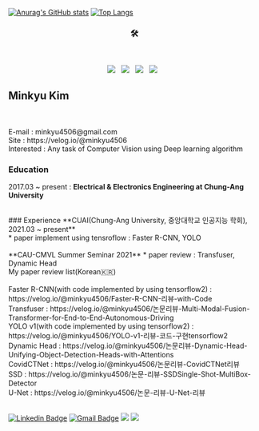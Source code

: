 [![Anurag's GitHub stats](https://github-readme-stats.vercel.app/api?username=MinkyuKim26)](https://github.com/anuraghazra/github-readme-stats) [![Top Langs](https://github-readme-stats.vercel.app/api/top-langs/?username=MinkyuKim26&layout=compact)](https://github.com/anuraghazra/github-readme-stats)<br>

<h3 align="center">🛠</h3>

</br>
<p align="center">
<img src="https://img.shields.io/badge/Python-3776AB?style=flat-square&logo=Python&logoColor=white"/></a> &nbsp
<img src="https://img.shields.io/badge/Tensorflow-FF6F00?style=flat-square&logo=Tensorflow&logoColor=white"/></a> &nbsp
<img src="https://img.shields.io/badge/c++-00599C?style=flat-square&logo=c%2B%2B&logoColor=white"/></a> &nbsp 
<img src="https://img.shields.io/badge/-Unity-000000.svg?logo=unity&style=flat-square"/></a> &nbsp 


## Minkyu Kim
<br>
<br>
E-mail : minkyu4506@gmail.com
<br>
Site : https://velog.io/@minkyu4506
<br>
Interested : Any task of Computer Vision using Deep learning algorithm

### Education
2017.03 ~ present : **Electrical & Electronics Engineering at Chung-Ang University**

<br>
### Experience
**CUAI(Chung-Ang University, 중앙대학교 인공지능 학회), 2021.03 ~ present**
<br>
* paper implement using tensroflow : Faster R-CNN, YOLO 
<br>
<br>
**CAU-CMVL Summer Seminar 2021**
* paper review : Transfuser, Dynamic Head

<br>
My paper review list(Korean🇰🇷)
<br>
<br>
Faster R-CNN(with code implemented by using tensorflow2) : https://velog.io/@minkyu4506/Faster-R-CNN-리뷰-with-Code 
<br>
Transfuser : https://velog.io/@minkyu4506/논문리뷰-Multi-Modal-Fusion-Transformer-for-End-to-End-Autonomous-Driving
<br>
YOLO v1(with code implemented by using tensorflow2) : https://velog.io/@minkyu4506/YOLO-v1-리뷰-코드-구현tensorflow2 
<br>
Dynamic Head : https://velog.io/@minkyu4506/논문리뷰-Dynamic-Head-Unifying-Object-Detection-Heads-with-Attentions
<br>
CovidCTNet : https://velog.io/@minkyu4506/논문리뷰-CovidCTNet리뷰
<br>
SSD : https://velog.io/@minkyu4506/논문-리뷰-SSDSingle-Shot-MultiBox-Detector
<br>
U-Net : https://velog.io/@minkyu4506/논문-리뷰-U-Net-리뷰
<br>
<br>

[![Linkedin Badge](https://img.shields.io/badge/-LinkedIn-blue?style=flat-square&logo=Linkedin&logoColor=white&link=https://www.linkedin.com/in/seong-yun-byeon-8183a8113/)](https://www.linkedin.com/in/민규-김-24a946188/) [![Gmail Badge](https://img.shields.io/badge/Gmail-d14836?style=flat-square&logo=Gmail&logoColor=white&link=mailto:minkyu4506@gmail.com)](mailto:snugyun01@gmail.com)  <a href="https://velog.io/@minkyu4506" target="_blank"><img src="https://img.shields.io/badge/Velog-20c997?style=flat-square&logo=Vimeo&logoColor=white"/></a> <a href="https://www.facebook.com/profile.php?id=100012826216294" target="_blank"><img src="https://img.shields.io/badge/facebook-1877F2?style=flat-square&logo=facebook&logoColor=white"/></a> 
	
